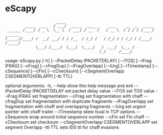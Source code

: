 # eScapy


                	       _____                                               
 	         _____  ___   / ___/  _____  ____ _    ____    __  __  _____       
	 ______ /____/ / _ \  \__ \  / ___/ / __ `/   / __ \  / / / / /____/ ______
	/_____//____/ /  __/ ___/ / / /__  / /_/ /   / /_/ / / /_/ / /____/ /_____/
        	      \___/ /____/  \___/  \__,_/   / .___/  \__, /                
                	                           /_/      /____/                 
	
usage: eScapy.py [-h] [--iPacketDelay IPACKETDELAY] [--iTOS] [--iFrag IFRAG]
                 [--cFrag] [--cfragDup] [--iFragOverlapp] [--iUrg]
                 [--iTimestamp] [--cSequence] [--cFin] [--cChecksum]
                 [--cSegmentOverlapp CSEGMENTOVERLAPP] [-ttl TTL]

optional arguments:
  -h, --help            show this help message and exit
  --iPacketDelay IPACKETDELAY
                        set packet delay value
  --iTOS                set TOS value
  --iFrag IFRAG         set fragmentation
  --cFrag               set fragmentation with chaff
  --cfragDup            set fragmentation with duplicate fragments
  --iFragOverlapp       set fragmentation with chaff and overlapping fragments
  --iUrg                set urgent pointer with chaff trailer
  --iTimestamp          skew tsval in TCP options
  --cSequence           wrap around initial sequence number
  --cFin                set Fin chaff
  --cChecksum           set checksum
  --cSegmentOverlapp CSEGMENTOVERLAPP
                        set segment Overlapp
  -ttl TTL              sets IDS ttl for chaff evasions


